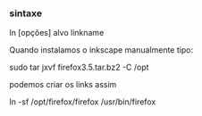 ### sintaxe

ln [opções] alvo linkname

Quando instalamos o inkscape manualmente tipo:

sudo tar jxvf firefox3.5.tar.bz2 -C /opt

podemos criar os links assim

ln -sf /opt/firefox/firefox /usr/bin/firefox

